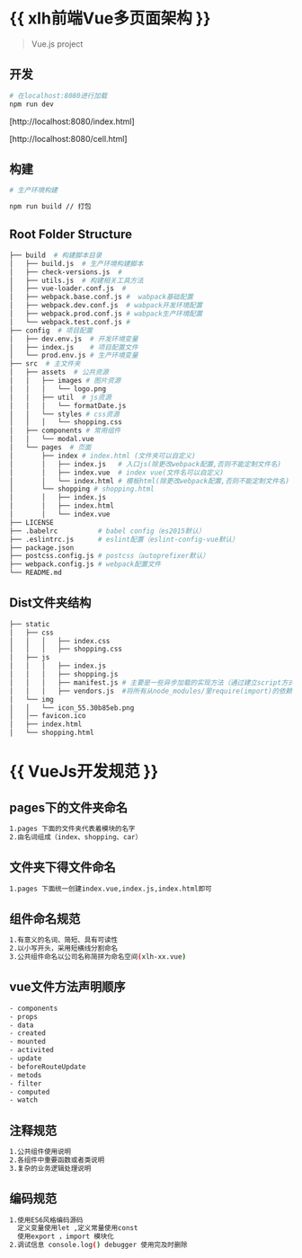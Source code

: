 # {{ xlh前端Vue多页面架构  }}

> Vue.js project

## 开发

``` bash
# 在localhost:8080进行加载
npm run dev
```

[http://localhost:8080/index.html]

[http://localhost:8080/cell.html]

## 构建

``` bash
# 生产环境构建

npm run build // 打包

```

## Root Folder Structure

```bash
├── build  # 构建脚本目录
│   ├── build.js  # 生产环境构建脚本
│   ├── check-versions.js  #
│   ├── utils.js  # 构建相关工具方法
│   ├── vue-loader.conf.js  #
│   ├── webpack.base.conf.js #  wabpack基础配置
│   ├── webpack.dev.conf.js  # wabpack开发环境配置
│   ├── webpack.prod.conf.js # wabpack生产环境配置
│   └── webpack.test.conf.js #
├── config  # 项目配置
│   ├── dev.env.js  # 开发环境变量
│   ├── index.js  	# 项目配置文件
│   └── prod.env.js # 生产环境变量
├── src  # 主文件夹
│   ├── assets  # 公共资源
│   │   ├── images # 图片资源
│   │   │   └── logo.png
│   │   ├── util  # js资源
│   │   │   └── formatDate.js
│   │   └── styles # css资源
│   │   │   └── shopping.css
│   ├── components # 常用组件
│   │   └── modal.vue
│   └── pages  # 页面
│       ├── index # index.html (文件夹可以自定义)
│       │   ├── index.js   # 入口js(除更改webpack配置,否则不能定制文件名)
│       │   ├── index.vue  # index vue(文件名可以自定义)
│       │   └── index.html # 模板html(除更改webpack配置,否则不能定制文件名)
│       └── shopping # shopping.html
│       │   ├── index.js
│       │   ├── index.html
│       │   └── index.vue
├── LICENSE
├── .babelrc          # babel config（es2015默认）
├── .eslintrc.js      # eslint配置（eslint-config-vue默认）
├── package.json
├── postcss.config.js # postcss（autoprefixer默认）
├── webpack.config.js # webpack配置文件
└── README.md
```

## Dist文件夹结构

```bash
├── static
│   ├── css
│   │   │   ├── index.css
│   │   │   ├── shopping.css
│   ├── js
│   │   │   ├── index.js
│   │   │   ├── shopping.js
│   │   │   ├── manifest.js # 主要是一些异步加载的实现方法（通过建立script方式动态引入js）,因为是核心,所以要第一个进行加载,不然会报错
│   │   │   ├── vendors.js  #将所有从node_modules/里require(import)的依赖都打包到这里
│   └── img
│   │   └── icon_55.30b85eb.png
│   │── favicon.ico
│   ├── index.html
│   └── shopping.html
```

# {{ VueJs开发规范  }}

## pages下的文件夹命名

``` bash
1.pages 下面的文件夹代表着模块的名字
2.由名词组成（index、shopping、car）
```

## 文件夹下得文件命名

``` bash
1.pages 下面统一创建index.vue,index.js,index.html即可
```

## 组件命名规范

``` bash
1.有意义的名词、简短、具有可读性
2.以小写开头，采用短横线分割命名
3.公共组件命名以公司名称简拼为命名空间(xlh-xx.vue)
```

## vue文件方法声明顺序

``` bash
- components
- props
- data
- created
- mounted
- activited
- update
- beforeRouteUpdate
- metods
- filter
- computed
- watch
```

## 注释规范

``` bash
1.公共组件使用说明
2.各组件中重要函数或者类说明
3.复杂的业务逻辑处理说明
```

## 编码规范

``` bash
1.使用ES6风格编码源码
  定义变量使用let ,定义常量使用const
  使用export ，import 模块化
2.调试信息 console.log() debugger 使用完及时删除
```
